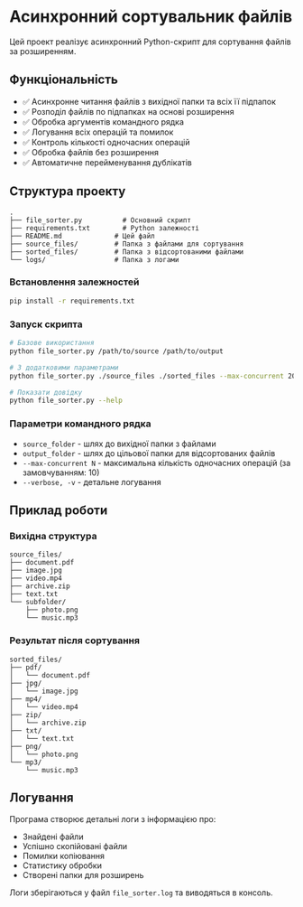 # Асинхронний сортувальник файлів

Цей проект реалізує асинхронний Python-скрипт для сортування файлів за розширенням.

## Функціональність

- ✅ Асинхронне читання файлів з вихідної папки та всіх її підпапок
- ✅ Розподіл файлів по підпапках на основі розширення
- ✅ Обробка аргументів командного рядка
- ✅ Логування всіх операцій та помилок
- ✅ Контроль кількості одночасних операцій
- ✅ Обробка файлів без розширення
- ✅ Автоматичне перейменування дублікатів

## Структура проекту

```
.
├── file_sorter.py          # Основний скрипт
├── requirements.txt        # Python залежності
├── README.md             # Цей файл
├── source_files/         # Папка з файлами для сортування
├── sorted_files/         # Папка з відсортованими файлами
└── logs/                 # Папка з логами
```



### Встановлення залежностей

```bash
pip install -r requirements.txt
```

### Запуск скрипта

```bash
# Базове використання
python file_sorter.py /path/to/source /path/to/output

# З додатковими параметрами
python file_sorter.py ./source_files ./sorted_files --max-concurrent 20 --verbose

# Показати довідку
python file_sorter.py --help
```

### Параметри командного рядка

- `source_folder` - шлях до вихідної папки з файлами
- `output_folder` - шлях до цільової папки для відсортованих файлів
- `--max-concurrent N` - максимальна кількість одночасних операцій (за замовчуванням: 10)
- `--verbose, -v` - детальне логування



## Приклад роботи

### Вихідна структура
```
source_files/
├── document.pdf
├── image.jpg
├── video.mp4
├── archive.zip
├── text.txt
└── subfolder/
    ├── photo.png
    └── music.mp3
```

### Результат після сортування
```
sorted_files/
├── pdf/
│   └── document.pdf
├── jpg/
│   └── image.jpg
├── mp4/
│   └── video.mp4
├── zip/
│   └── archive.zip
├── txt/
│   └── text.txt
├── png/
│   └── photo.png
└── mp3/
    └── music.mp3
```

## Логування

Програма створює детальні логи з інформацією про:
- Знайдені файли
- Успішно скопійовані файли
- Помилки копіювання
- Статистику обробки
- Створені папки для розширень

Логи зберігаються у файл `file_sorter.log` та виводяться в консоль.
